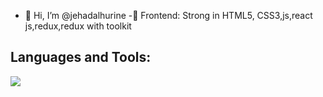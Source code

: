 - 👋 Hi, I’m @jehadalhurine
-🎨 Frontend: Strong in HTML5, CSS3,js,react js,redux,redux with toolkit
<h2>Languages and Tools:</h2>
 <a href="https://skillicons.dev">
    <img src="https://skillicons.dev/icons?i=html,css,javascript,c++,react," />
  </a>
  


